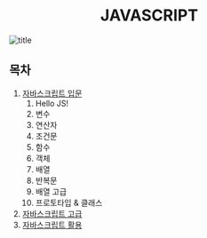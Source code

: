 <h1 align="center" >JAVASCRIPT</h1>

![title](https://images.velog.io/images/hanblueblue/post/3a0b0464-a4f4-44b9-820a-d14e47f98eec/js.png)   

## 목차

1. [자바스크립트 입문](#write-title-here!)   
    1. Hello JS!
    2. 변수
    3. 연산자
    4. 조건문
    5. 함수
    6. 객체
    7. 배열
    8. 반복문
    9. 배열 고급
    10. 프로토타입 & 클래스
2. [자바스크립트 고급](#only-lowercase)   
3. [자바스크립트 활용](#use"-"instead-of-spacing-words)   
